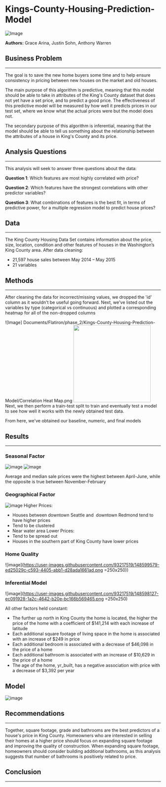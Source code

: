# Kings-County-Housing-Prediction-Model

![Image](https://media.gettyimages.com/photos/sunset-seattle-picture-id615989790?k=20&m=615989790&s=612x612&w=0&h=Ai9z_Bp8yePIiFy6F5PO0KywqrYLfWW53VYSzL-2pW8=)

**Authors:** Grace Arina, Justin Sohn, Anthony Warren

## Business Problem
---

The goal is to save the new home buyers some time and to help ensure consistency in pricing between new houses on the market and old houses.

The main purpose of this algorithm is predictive, meaning that this model should be able to take in attributes of the King's County dataset that does not yet have a set price, and to predict a good price. The effectiveness of this predictive model will be measured by how well it predicts prices in our test set, where we know what the actual prices were but the model does not.

The secondary purpose of this algorithm is inferential, meaning that the model should be able to tell us something about the relationship between the attributes of a house in King's County and its price.

## Analysis Questions
---

This analysis will seek to answer three questions about the data:

**Question 1**: Which features are most highly correlated with price?

**Question 2**: Which features have the strongest correlations with other predictor variables?

**Question 3**: What combinations of features is the best fit, in terms of predictive power, for a multiple regression model to predict house prices?

## Data
---
The King County Housing Data Set contains information about the price, size, location, condition and other features of houses in the Washington’s King County area.
After data cleaning:
- 21,597 house sales between May 2014 – May 2015
- 21 variables


## Methods
---

After cleaning the data for incorrect/missing values, we dropped the 'id' column as it wouldn't be useful going forward. Next, we've listed out the variables by type (categorical vs continuous) and plotted a corresponding heatmap for all of the non-dropped columns

![Image] Documents/Flatiron/phase_2/Kings-County-Housing-Prediction-Model/Correlation Heat Map.png
<img src="Documents/Flatiron/phase_2/Kings-County-Housing-Prediction-Model/Correlation Heat Map.png" width="250"/>
Next, we then perform a train-test split to train and eventually test a model to see how well it works with the newly obtained test data.

From here, we've obtained our baseline, numeric, and final models

## Results
---
### Seasonal Factor
![image](https://user-images.githubusercontent.com/93217519/148599375-1751e064-299b-448d-a95d-35ea36e2991d.png)
![image](https://user-images.githubusercontent.com/93217519/148599405-8fd635ce-6236-4fcf-804d-469abbe47f15.png)

Average and median sale prices were the highest between April-June, while the opposite is true between November-February


### Geographical Factor
![image](https://user-images.githubusercontent.com/93217519/148599466-f6c8210d-c031-4c67-96f6-181bf798d829.png)
Higher Prices:
- Houses between downtown Seattle and  downtown Redmond tend to have higher prices
- Tend to be clustered
- Near water area
Lower Prices:
- Tend to be spread out
- Houses in the southern part of King County have lower prices

### Home Quality
![image](https://user-images.githubusercontent.com/93217519/148599579-ed25029c-c593-4405-abb1-d28ada1661ad.png =250x250))


### Inferential Model
![image](https://user-images.githubusercontent.com/93217519/148598127-ec091928-1a2c-4642-b20e-bc166b569465.png =250x250)

All other factors held constant:
- The further up north in King County the home is located, the higher the price of the home with a coefficient of $141,214 with each increase of latitude
- Each additional square footage of living space in the home is associated with an increase of $249 in price
- Each additional bedroom is associated with a decrease of $46,098 in the price of a home
- Each additional bathroom is associated with an increase of $10,629 in the price of a home
- The age of the home, yr_built, has a negative association with price with a decrease of $3,392 per year


## Model
![image](https://user-images.githubusercontent.com/93217519/148600151-fefe9644-17e4-493d-a4bb-debc0867f659.png)

## Recommendations
---
Together, square footage, grade and bathrooms are the best predictors of a house's price in King County. Homeowners who are interested in selling their homes at a higher price should focus on expanding square footage and improving the quality of construction. When expanding square footage, homeowners should consider building additional bathrooms, as this analysis suggests that number of bathrooms is positively related to price.

## Conclusion
---
